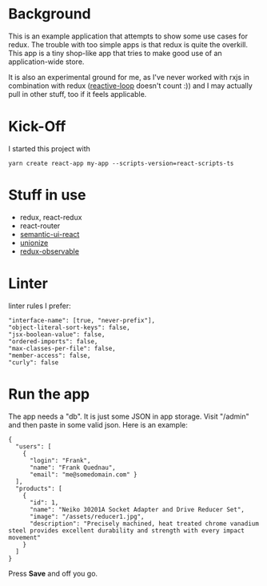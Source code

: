 # Background

This is an example application that attempts to show some use cases for redux. The trouble with too simple apps is that redux is quite the overkill.
This app is a tiny shop-like app that tries to make good use of an application-wide store. 

It is also an experimental ground for me, as I've never worked with rxjs in combination with redux ([reactive-loop](https://github.com/flq/reactive-loop) doesn't count :)) and I may actually pull in other stuff, too if it feels applicable.

# Kick-Off

I started this project with
```
yarn create react-app my-app --scripts-version=react-scripts-ts
```

# Stuff in use

* redux, react-redux
* react-router
* [semantic-ui-react](https://react.semantic-ui.com/)
* [unionize](https://github.com/pelotom/unionize)
* [redux-observable](https://redux-observable.js.org/)


# Linter

linter rules I prefer:
```
"interface-name": [true, "never-prefix"],
"object-literal-sort-keys": false,
"jsx-boolean-value": false,
"ordered-imports": false,
"max-classes-per-file": false,
"member-access": false,
"curly": false
```

# Run the app

The app needs a "db". It is just some JSON in app storage. Visit "/admin" and then paste in some valid json. Here is an example:

```
{
  "users": [
    {
      "login": "Frank", 
      "name": "Frank Quednau", 
      "email": "me@somedomain.com" }
  ],
  "products": [
    { 
      "id": 1,
      "name": "Neiko 30201A Socket Adapter and Drive Reducer Set", 
      "image": "/assets/reducer1.jpg", 
      "description": "Precisely machined, heat treated chrome vanadium steel provides excellent durability and strength with every impact movement"
    }
  ]
}
```

Press **Save** and off you go.
